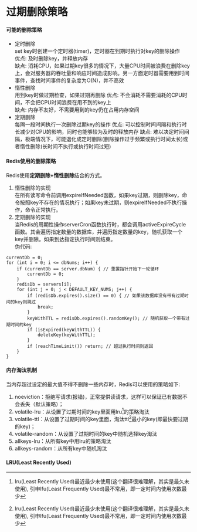 # 过期删除策略

#### 可能的删除策略
* 定时删除  
set key时创建一个定时器(timer)，定时器在到期时执行对key的删除操作  
    优点: 及时删除key，并释放内存  
    缺点: 消耗CPU，如果过期key很多的情况下，大量CPU时间被浪费在删除key上，会对服务器的吞吐量和响应时间造成影响。另一方面定时器需要用到时间事件，查找时间事件的复杂度为O(N)，并不高效
* 惰性删除  
用到key时做过期检查，如果过期再删除
    优点: 不会消耗不需要消耗的CPU时间，不会把CPU时间浪费在用不到的key上  
    缺点: 内存不友好，不需要用到的key仍在占用内存空间
* 定期删除  
每隔一段时间执行一次删除过期key的操作
    优点: 可以控制时间间隔和执行时长减少对CPU的影响，同时也能够较为及时的释放内存
    缺点: 难以决定时间间隔，极端情况下，可能退化成定时删除(删除操作过于频繁或执行时间太长)或者惰性删除(长时间不执行或执行时间过短)
    
#### Redis使用的删除策略
Redis使用**定期删除+惰性删除**结合的方式。
1. 惰性删除的实现  
在所有读写命令前调用expireIfNeeded函数，如果key过期，则删除key，命令按照key不存在的情况执行；如果key未过期，则expireIfNeeded不执行操作，命令正常执行。
2. 定期删除的实现  
当Redis的周期性操作serverCron函数执行时，都会调用activeExpireCycle函数。其会遍历指定数量的数据库，并遍历指定数量的key，随机获取一个key并删除。如果到达指定执行时间则结束。  
伪代码: 
```text
currentDb = 0;
for (int i = 0; i <= dbNums; i++) {
    if (currentDb == server.dbNum) { // 重置指针开始下一轮循环
        currentDb = 0;
    }
    redisDb = servers[i];
    for (int j = 0; j < DEFAULT_KEY_NUMS; j++) {
        if (redisDb.expires().size() == 0) { // 如果该数据库没有带有过期时间的key则跳过
            break;
        }
        keyWithTTL = redisDb.expires().randomKey(); // 随机获取一个带有过期时间的key
        if (isExpired(keyWithTTL)) {
            deleteKey(keyWithTTL);
        } 
        if (reachTimeLimit()) return; // 超过执行时间则返回
    }
}
```

#### 内存淘汰机制
当内存超过设定的最大值不得不删除一些内存时，Redis可以使用的策略如下: 
1. noeviction：拒绝写请求(报错)，正常提供读请求，这样可以保证已有数据不会丢失（默认策略）；
2. volatile-lru：从设置了过期时间的key里面用lru[^1]的策略淘汰
3. volatile-ttl：从设置了过期时间的key里面，淘汰ttl[^1]最小的key(即最快要过期的key)；
4. volatile-random：从设置了过期时间的key中随机选择key淘汰
5. allkeys-lru：从所有key中用lru的策略淘汰
6. allkeys-random：从所有key中随机淘汰

[^1]: lru(Least Recently Used)最近最少未使用(这个翻译很难理解，其实是最久未使用), 引申lfu(Least Frequently Used)最不常用，即一定时间内使用次数最少

#### LRU(Least Recently Used)
